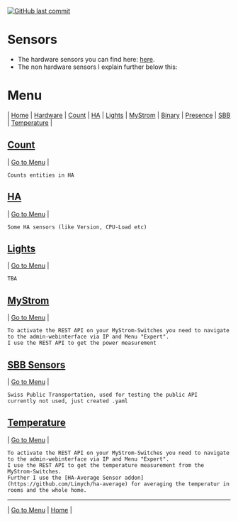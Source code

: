 [![GitHub last commit](https://img.shields.io/github/last-commit/leroyby/homeassistant-config?style=flat)](https://github.com/leroyby/HomeAssistant-Config/commits/main)

# Sensors
- The hardware sensors you can find here: [here](https://github.com/leroyby/HomeAssistant-Config#hardware).
- The non hardware sensors I explain further below this:

# <a name="menu">Menu</a>
| [Home](https://github.com/leroyby/Homeassistant) | [Hardware](https://github.com/leroyby/HomeAssistant-Config#hardware) | [Count](#count) |  [HA](#ha) | [Lights](#lights) |  [MyStrom](#mystrom) | [Binary](#binary) | [Presence](#presence) | [SBB](#sbb) | [Temperature](#temperature) |

## <a name="count">[Count](https://github.com/leroyby/Homeassistant-Config/blob/main/sensor/count.yaml)</a>
| [Go to Menu](#menu) |
```
Counts entities in HA
```

## <a name="HA">[HA](https://github.com/leroyby/Homeassistant-Config/blob/main/sensor/ha.yaml)</a>
| [Go to Menu](#menu) |
```
Some HA sensors (like Version, CPU-Load etc)
```

## <a name="Lights">[Lights](https://github.com/leroyby/Homeassistant-Config/blob/main/sensor/lights.yaml)</a>
| [Go to Menu](#menu) |
```
TBA
```

## <a name="mystrom">[MyStrom](https://github.com/leroyby/Homeassistant-Config/blob/main/sensor/mystrom.yaml)</a>
| [Go to Menu](#menu) |
```
To activate the REST API on your MyStrom-Switches you need to navigate to the admin-webinterface via IP and Menu "Expert". 
I use the REST API to get the power measurement
```
## <a name="sbb">[SBB Sensors](https://github.com/leroyby/Homeassistant-Config/blob/main/sensor/presence.yaml)</a>
| [Go to Menu](#menu) |
```
Swiss Public Transportation, used for testing the public API
currently not used, just created .yaml
```

## <a name="temperature">[Temperature](https://github.com/leroyby/Homeassistant-config/blob/main/sensor/temperatur.yaml)</a>
| [Go to Menu](#menu) |
```
To activate the REST API on your MyStrom-Switches you need to navigate to the admin-webinterface via IP and Menu "Expert". 
I use the REST API to get the temperature measurement from the MyStrom-Switches.
Further I use the [HA-Average Sensor addon](https://github.com/Limych/ha-average) for averaging the temperatur in rooms and the whole home.
```

---
| [Go to Menu](#menu) | [Home](https://github.com/leroyby/HomeAssistant-Config) |




